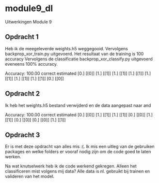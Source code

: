 # module9_dl
Uitwerkingen Module 9

## Opdracht 1
Heb ik de meegeleverde weights.h5 weggegooid. Vervolgens backprop_xor_train.py uitgevoerd. Het resultaat van de training is 100 accuracy
Vervolgens de classificatie backprop_xor_classify.py uitgevoerd eveneens 100% accuracy.

Accuracy: 100.00
correct estimated
[0.] [[0]]
[1.] [[1]]
[1.] [[1]]
[1.] [[1]]
[1.] [[1]]
[1.] [[1]]
[1.] [[1]]
[0.] [[0]]


## Opdracht 2
Ik heb het weights.h5 bestand verwijderd en de data aangepast naar and

Accuracy: 100.00
correct estimated
[0.] [[0]]
[1.] [[1]]
[1.] [[1]]
[0.] [[0]]
[1.] [[1]]
[0.] [[0]]
[0.] [[0]]
[1.] [[1]]


## Opdracht 3
Er is met deze opdracht van alles mis :(. Ik mis een uitleg van de gebruiken packages en welke folders er vooraf nodig zijn om de code goed te laten werken.

Na wat knutselwerk heb ik de code werkend gekregen. Alleen het classificeren mist volgens mij data? Alle data is nl. gebruikt bij trainen en valideren van het model.
